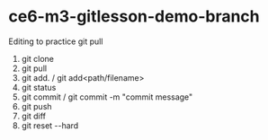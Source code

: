 # ce6-m3-gitlesson-demo-branch
Editing to practice git pull
1. git clone
2. git pull
3. git add. / git add<path/filename>
4. git status
5. git commit / git commit -m "commit message"
6. git push
7. git diff
8. git reset --hard
